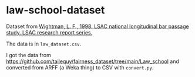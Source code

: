 # law-school-dataset
Dataset from [Wightman, L. F., 1998. LSAC national longitudinal bar passage study. LSAC research report series.](https://eric.ed.gov/?id=ED469370)

The data is in `law_dataset.csv`.

I got the data from https://github.com/tailequy/fairness_dataset/tree/main/Law_school and converted from ARFF (a Weka thing) to CSV with `convert.py`.

